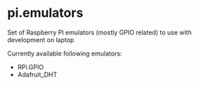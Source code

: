 # pi.emulators
Set of Raspberry PI emulators (mostly GPIO related)  to use with development on laptop

Currently available following emulators:
* RPi.GPIO 
* Adafruit_DHT
